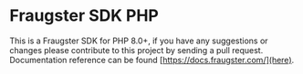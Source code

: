 # Fraugster SDK PHP

This is a Fraugster SDK for PHP 8.0+, if you have any suggestions or changes please contribute to this project by sending a pull request.
Documentation reference can be found [https://docs.fraugster.com/](here).
